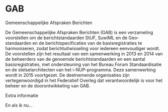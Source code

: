 # GAB
Gemeenschappelijke Afspraken Berichten

De Gemeenschappelijke Afspraken Berichten (GAB) is een verzameling voorstellen om de berichtstandaarden StUF, SuwiML en de Geo-standaarden en de berichtspecificaties van de basisregistraties te harmoniseren, zodat berichtuitwisseling voor iedereen eenvoudiger wordt.
De voorstellen zijn het resultaat van een samenwerking in 2013 en 2014 van de beheerders van de genoemde berichtstandaarden en een aantal basisregistraties, met ondersteuning van het Bureau Forum Standaardisatie en de stelselarchitecten van het i-NUP-programma. Deze samenwerking wordt in 2015 voortgezet. De deelnemende organisaties zijn vertegenwoordigd in het Federatief Overleg dat verantwoordelijk is voor het beheer en de doorontwikkeling van GAB.

Extra informatie


En als ik nu...

